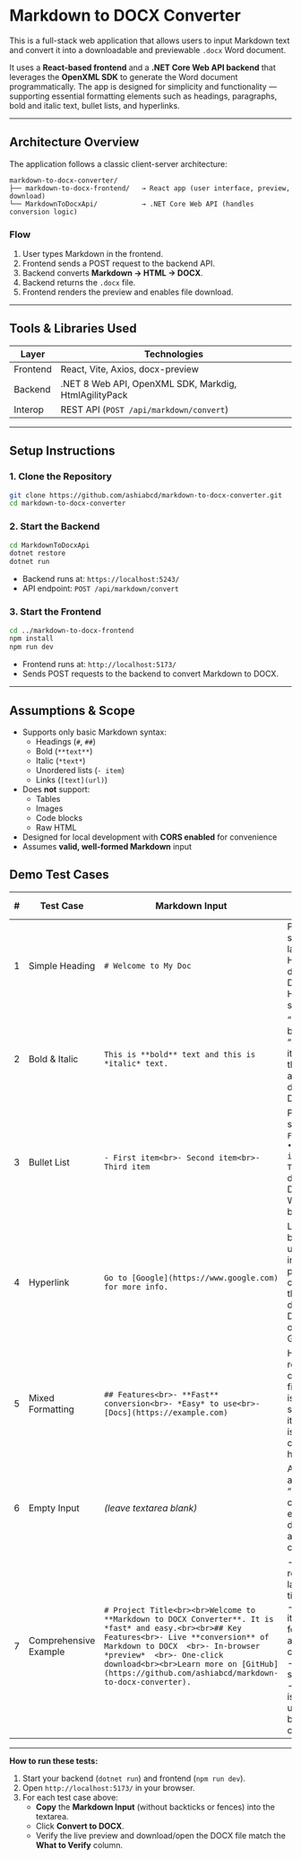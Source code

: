 # Markdown to DOCX Converter

This is a full-stack web application that allows users to input Markdown text and convert it into a downloadable and previewable `.docx` Word document.

It uses a **React-based frontend** and a **.NET Core Web API backend** that leverages the **OpenXML SDK** to generate the Word document programmatically. The app is designed for simplicity and functionality — supporting essential formatting elements such as headings, paragraphs, bold and italic text, bullet lists, and hyperlinks.

---

## Architecture Overview

The application follows a classic client-server architecture:

```plaintext
markdown-to-docx-converter/
├── markdown-to-docx-frontend/   → React app (user interface, preview, download)
└── MarkdownToDocxApi/           → .NET Core Web API (handles conversion logic)
```

### Flow

1. User types Markdown in the frontend.
2. Frontend sends a POST request to the backend API.
3. Backend converts **Markdown → HTML → DOCX**.
4. Backend returns the `.docx` file.
5. Frontend renders the preview and enables file download.

---

## Tools & Libraries Used

| Layer      | Technologies                                                |
|------------|-------------------------------------------------------------|
| Frontend   | React, Vite, Axios, docx-preview |
| Backend    | .NET 8 Web API, OpenXML SDK, Markdig, HtmlAgilityPack |
| Interop    | REST API (`POST /api/markdown/convert`)                    |

---

## Setup Instructions

### 1. Clone the Repository

```bash
git clone https://github.com/ashiabcd/markdown-to-docx-converter.git
cd markdown-to-docx-converter
```

### 2. Start the Backend

```bash
cd MarkdownToDocxApi
dotnet restore
dotnet run
```

- Backend runs at: `https://localhost:5243/`  
- API endpoint: `POST /api/markdown/convert`

### 3. Start the Frontend

```bash
cd ../markdown-to-docx-frontend
npm install
npm run dev
```

- Frontend runs at: `http://localhost:5173/`  
- Sends POST requests to the backend to convert Markdown to DOCX.

---

## Assumptions & Scope

- Supports only basic Markdown syntax:
  - Headings (`#`, `##`)
  - Bold (`**text**`)
  - Italic (`*text*`)
  - Unordered lists (`- item`)
  - Links (`[text](url)`)
- Does **not** support:
  - Tables
  - Images
  - Code blocks
  - Raw HTML
- Designed for local development with **CORS enabled** for convenience
- Assumes **valid, well‑formed Markdown** input




##  Demo Test Cases

| # | Test Case             | Markdown Input                                                                                                                                                                                                                                                   | What to Verify                                                                                                   |
|---|-----------------------|-------------------------------------------------------------------------------------------------------------------------------------------------------------------------------------------------------------------------------------------------------------------|------------------------------------------------------------------------------------------------------------------|
| 1 | Simple Heading        | `# Welcome to My Doc`                                                                                                                                                                                                                                             | Preview shows a large bold Heading 1; downloaded DOCX has Heading 1 style.                                       |
| 2 | Bold & Italic         | `This is **bold** text and this is *italic* text.`                                                                                                                                                                                                                 | “bold” is bold and “italic” is italic in both the preview and downloaded DOCX.                                   |
| 3 | Bullet List           | `- First item<br>- Second item<br>- Third item`                                                                                                                                                                                                                   | Preview shows `• First item`, `• Second item`, `• Third item`; downloaded DOCX uses Word’s bullet style.       |
| 4 | Hyperlink             | `Go to [Google](https://www.google.com) for more info.`                                                                                                                                                                                                           | Link text is blue and underlined in the preview; clicking in the downloaded DOCX opens Google.                  |
| 5 | Mixed Formatting      | `## Features<br>- **Fast** conversion<br>- *Easy* to use<br>- [Docs](https://example.com)`                                                                                                                                                                         | Heading 2 renders correctly; first list item is bold; second is italic; third is a clickable hyperlink.         |
| 6 | Empty Input           | *(leave textarea blank)*                                                                                                                                                                                                                                           | App shows an error “Markdown content is empty.” and does not attempt conversion.                                |
| 7 | Comprehensive Example | `# Project Title<br><br>Welcome to **Markdown to DOCX Converter**. It is *fast* and easy.<br><br>## Key Features<br>- Live **conversion** of Markdown to DOCX  <br>- In‑browser *preview*  <br>- One‑click download<br><br>Learn more on [GitHub](https://github.com/ashiabcd/markdown-to-docx-converter).` | - Heading 1 renders as large bold title<br>- Bold and italic formatting applied correctly<br>- Bullet list shows “•”<br>- Hyperlink is underlined blue and clickable. |

---

**How to run these tests:**

1. Start your backend (`dotnet run`) and frontend (`npm run dev`).  
2. Open `http://localhost:5173/` in your browser.  
3. For each test case above:  
   - **Copy** the **Markdown Input** (without backticks or fences) into the textarea.  
   - Click **Convert to DOCX**.  
   - Verify the live preview and download/open the DOCX file match the **What to Verify** column.



